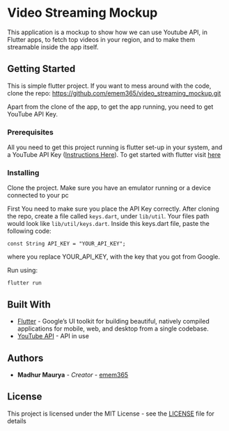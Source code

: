 # Video Streaming Mockup

This application is a mockup to show how we can use Youtube API, in Flutter apps, to fetch top videos in your region, and to make them streamable inside the app itself.

## Getting Started

This is simple flutter project. If you want to mess around with the code, clone the repo: https://github.com/emem365/video_streaming_mockup.git

Apart from the clone of the app, to get the app running, you need to get YouTube API Key.

### Prerequisites

All you need to get this project running is flutter set-up in your system, and a YouTube API Key ([Instructions Here](https://developers.google.com/youtube/v3/getting-started)). To get started with flutter visit [here](https://flutter.dev/docs/get-started/install)

### Installing

Clone the project. Make sure you have an emulator running or a device connected to your pc

First You need to make sure you place the API Key correctly. 
After cloning the repo, create a file called `keys.dart`, under `lib/util`. Your files path would look like `lib/util/keys.dart`.
Inside this keys.dart file, paste the following code:
```
const String API_KEY = "YOUR_API_KEY";
```
where you replace YOUR_API_KEY, with the key that you got from Google. 

Run using: 
```
flutter run
```

## Built With

* [Flutter](https://flutter.dev/) - Google’s UI toolkit for building beautiful, natively compiled applications for mobile, web, and desktop from a single codebase.
* [YouTube API](https://developers.google.com/youtube/v3/getting-started) - API in use


## Authors

* **Madhur Maurya** - *Creator* - [emem365](https://github.com/emem365)


## License

This project is licensed under the MIT License - see the [LICENSE](LICENSE) file for details

